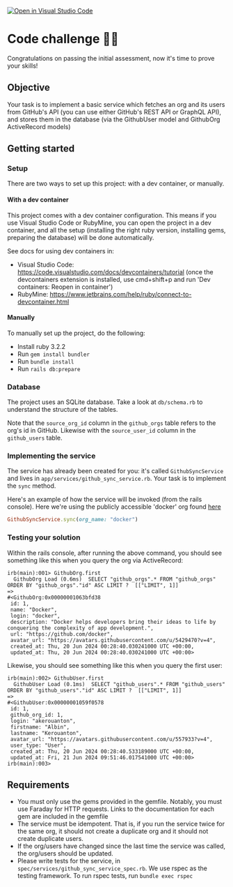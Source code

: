 [![Open in Visual Studio Code](https://classroom.github.com/assets/open-in-vscode-2e0aaae1b6195c2367325f4f02e2d04e9abb55f0b24a779b69b11b9e10269abc.svg)](https://classroom.github.com/online_ide?assignment_repo_id=19981443&assignment_repo_type=AssignmentRepo)
# Code challenge 🧑‍💻

Congratulations on passing the initial assessment, now it's time to prove your skills!

## Objective

Your task is to implement a basic service which fetches an org and its users from GitHub's API (you can use either GitHub's REST API or GraphQL API), and stores them in the database (via the GithubUser model and GithubOrg ActiveRecord models)

## Getting started

### Setup

There are two ways to set up this project: with a dev container, or manually.

#### With a dev container

This project comes with a dev container configuration. This means if you use Visual Studio Code or RubyMine, you can open the project in a dev container, and all the setup (installing the right ruby version, installing gems, preparing the database) will be done automatically.

See docs for using dev containers in:

- Visual Studio Code: https://code.visualstudio.com/docs/devcontainers/tutorial (once the devcontainers extension is installed, use cmd+shift+p and run 'Dev containers: Reopen in container')
- RubyMine: https://www.jetbrains.com/help/ruby/connect-to-devcontainer.html

#### Manually

To manually set up the project, do the following:

- Install ruby 3.2.2
- Run `gem install bundler`
- Run `bundle install`
- Run `rails db:prepare`

### Database

The project uses an SQLite database. Take a look at `db/schema.rb` to understand the structure of the tables.

Note that the `source_org_id` column in the `github_orgs` table refers to the org's id in GitHub. Likewise with the `source_user_id` column in the `github_users` table.

### Implementing the service

The service has already been created for you: it's called `GithubSyncService` and lives in `app/services/github_sync_service.rb`. Your task is to implement the `sync` method.

Here's an example of how the service will be invoked (from the rails console). Here we're using the publicly accessible 'docker' org found [here](https://github.com/orgs/docker/people)

```ruby
GithubSyncService.sync(org_name: "docker")
```

### Testing your solution

Within the rails console, after running the above command, you should see something like this when you query the org via ActiveRecord:

```
irb(main):001> GithubOrg.first
  GithubOrg Load (0.6ms)  SELECT "github_orgs".* FROM "github_orgs" ORDER BY "github_orgs"."id" ASC LIMIT ?  [["LIMIT", 1]]
=>
#<GithubOrg:0x00000001063bfd38
 id: 1,
 name: "Docker",
 login: "docker",
 description: "Docker helps developers bring their ideas to life by conquering the complexity of app development.",
 url: "https://github.com/docker",
 avatar_url: "https://avatars.githubusercontent.com/u/5429470?v=4",
 created_at: Thu, 20 Jun 2024 00:28:40.030241000 UTC +00:00,
 updated_at: Thu, 20 Jun 2024 00:28:40.030241000 UTC +00:00>
```

Likewise, you should see something like this when you query the first user:

```
irb(main):002> GithubUser.first
  GithubUser Load (0.1ms)  SELECT "github_users".* FROM "github_users" ORDER BY "github_users"."id" ASC LIMIT ?  [["LIMIT", 1]]
=>
#<GithubUser:0x00000001059f0578
 id: 1,
 github_org_id: 1,
 login: "akerouanton",
 firstname: "Albin",
 lastname: "Kerouanton",
 avatar_url: "https://avatars.githubusercontent.com/u/557933?v=4",
 user_type: "User",
 created_at: Thu, 20 Jun 2024 00:28:40.533189000 UTC +00:00,
 updated_at: Fri, 21 Jun 2024 09:51:46.017541000 UTC +00:00>
irb(main):003>
```

## Requirements

- You must only use the gems provided in the gemfile. Notably, you must use Faraday for HTTP requests. Links to the documentation for each gem are included in the gemfile
- The service must be idempotent. That is, if you run the service twice for the same org, it should not create a duplicate org and it should not create duplicate users.
- If the org/users have changed since the last time the service was called, the org/users should be updated.
- Please write tests for the service, in `spec/services/github_sync_service_spec.rb`. We use rspec as the testing framework. To run rspec tests, run `bundle exec rspec`

